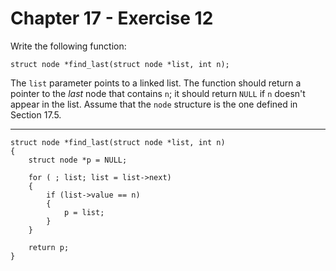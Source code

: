 # Chapter 17 - Exercise 12

Write the following function:  

```
struct node *find_last(struct node *list, int n);
```

The `list` parameter points to a linked list. The function should return a pointer to the _last_ node that contains `n`; it should return `NULL` if `n` doesn't appear in the list. Assume that the `node` structure is the one defined in Section 17.5.  

---

```
struct node *find_last(struct node *list, int n)
{
    struct node *p = NULL;

    for ( ; list; list = list->next)
    {
        if (list->value == n)
        {
            p = list;
        }
    }

    return p;
}
```

